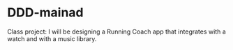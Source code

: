 # DDD-mainad
Class project: 
I will be designing a Running Coach app that integrates with a watch and with a music library. 
